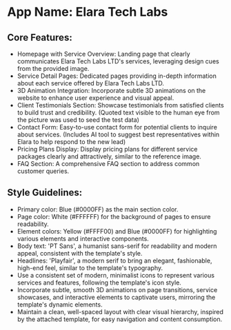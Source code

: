 # **App Name**: Elara Tech Labs

## Core Features:

- Homepage with Service Overview: Landing page that clearly communicates Elara Tech Labs LTD's services, leveraging design cues from the provided image.
- Service Detail Pages: Dedicated pages providing in-depth information about each service offered by Elara Tech Labs LTD.
- 3D Animation Integration: Incorporate subtle 3D animations on the website to enhance user experience and visual appeal.
- Client Testimonials Section: Showcase testimonials from satisfied clients to build trust and credibility. (Quoted text visible to the human eye from the picture was used to seed the test data)
- Contact Form: Easy-to-use contact form for potential clients to inquire about services. (Includes AI tool to suggest best representatives within Elara to help respond to the new lead)
- Pricing Plans Display: Display pricing plans for different service packages clearly and attractively, similar to the reference image.
- FAQ Section: A comprehensive FAQ section to address common customer queries.

## Style Guidelines:

- Primary color: Blue (#0000FF) as the main section color.
- Page color: White (#FFFFFF) for the background of pages to ensure readability.
- Element colors: Yellow (#FFFF00) and Blue (#0000FF) for highlighting various elements and interactive components.
- Body text: 'PT Sans', a humanist sans-serif for readability and modern appeal, consistent with the template's style.
- Headlines: 'Playfair', a modern serif to bring an elegant, fashionable, high-end feel, similar to the template's typography.
- Use a consistent set of modern, minimalist icons to represent various services and features, following the template's icon style.
- Incorporate subtle, smooth 3D animations on page transitions, service showcases, and interactive elements to captivate users, mirroring the template's dynamic elements.
- Maintain a clean, well-spaced layout with clear visual hierarchy, inspired by the attached template, for easy navigation and content consumption.